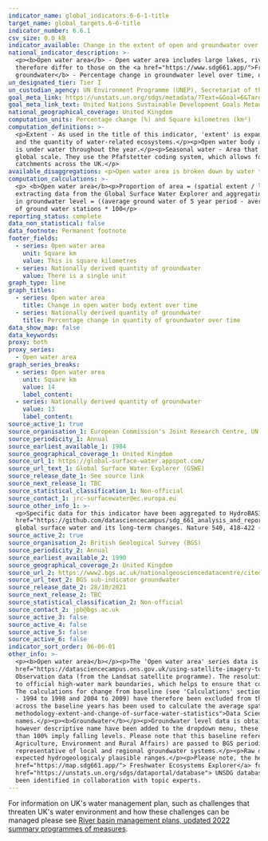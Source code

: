 ```yaml
---
indicator_name: global_indicators.6-6-1-title
target_name: global_targets.6-6-title
indicator_number: 6.6.1
csv_size: 0.0 kB
indicator_available: Change in the extent of open and groundwater over time
national_indicator_description: >-
  <p><b>Open water area</b> - Open water area includes large lakes, rivers, estuaries and artificial waterbodies. The data presented for this series has been constrained to official high-water mark boundaries, which helps ensure that coastal water is not included in estimates. Measures
  therefore differ to those on the <a href="https://www.sdg661.app/">Freshwater Ecosystems Explorer</a>, a Global Surface Water Explorer (GSWE) platform for presenting data specifically for this indicator. See Other Information for more details.</p><p><b>Nationally derived quantity of
  groundwater</b> - Percentage change in groundwater level over time, of major groundwater aquifers. Data are provided by the British Geological Survey (BGS).</p><p>
un_designated_tier: Tier I
un_custodian_agency: UN Environment Programme (UNEP), Secretariat of the Ramsar Convention on Wetlands
goal_meta_link: https://unstats.un.org/sdgs/metadata/?Text=&Goal=6&Target=6.6
goal_meta_link_text: United Nations Sustainable Development Goals Metadata (PDF 4.0 MB)
national_geographical_coverage: United Kingdom
computation_units: Percentage change (%) and Square kilometres (km²)
computation_definitions: >-
  <p>Extent - As used in the title of this indicator, 'extent' is expanded beyond spatial extent to capture additional basic parameters needed for the protection and restoration of water-related ecosystems. Extent includes three components - the spatial extent or surface area, the quality,
  and the quantity of water-related ecosystems.</p><p>Open water body area - Area of surface water unobstructed by aquatic vegetation. This includes the following 3 water-related ecosystem categories - rivers and estuaries, lakes, and artificial waterbodies. <p>Permanent water - Area that
  is under water throughout the year.</p><p>Seasonal water - Area that is under water for less than 12 months a year.</p><p>Ephemeral water - Area that is episodically under water in different years.</p><p>HydroBASINS - A series of polygon layers that depict watershed boundaries at a
  global scale. They use the Pfafstetter coding system, which allows for analysis of catchment topology. Catchments  can be broken down  into smaller sub-basins; with each subdivision, the Pfafstetter level increases. Here, a Pfafstetter level of 6 was used, giving us data for 38
  catchments across the UK.</p>
available_disaggregations: <p>Open water area is broken down by water type - permanent, seasonal, and ephemeral.</p><p>Open water and Nationally derived groundwater level are both broken down by geography (HydroBASISNS). Each HydroBASISNS starts with a unique HydroBASINS code, which is followed with a description of where the basin is. This description is not an official part of the HydroBASINS name.</p><p>There are more data and disaggregation options available from the <a href="https://unstats.un.org/sdgs/dataportal/database">UNSDG database</a> (official estimates by the UN using the GSWE) not reported here.</p>
computation_calculations: >-
  <p> <b>Open water area</b><p>Proportion of area = (spatial extent / land area) x 100</p><p>Percent change in spatial extent from baseline = ((average spatial extent of 5 year period - average spatial extent from 2001-2005) / average spatial extent from 2001-2005) x 100</p><p>Code for
  extracting data from the Global Surface Water Explorer and aggregating water to UK boundaries and HydroBasins can be found in the <a href="https://github.com/datasciencecampus/sdg_661_analysis_and_reporting">Data Science Campus GitHub</a>.</p><p><b>Groundwater </b></p><p>Percent change
  in groundwater level = ((average ground water of 5 year period - average groundwater level from 1990-1994) / average spatial extent from 1990-1994) x 100</p><p> Average % change across hydrobasins = (sum of percent change in groundwater level from all groundwater stations)/ total number
  of ground water stations * 100</p>
reporting_status: complete
data_non_statistical: false
data_footnote: Permanent footnote
footer_fields:
  - series: Open water area
    unit: Square km
    value: This is square kilometres
  - series: Nationally derived quantity of groundwater
    value: There is a single unit
graph_type: line
graph_titles:
  - series: Open water area
    title: Change in open water body extent over time
  - series: Nationally derived quantity of groundwater
    title: Percentage change in quantity of groundwater over time
data_show_map: false
data_keywords:
proxy: both
proxy_series:
  - Open water area
graph_series_breaks:
  - series: Open water area
    unit: Square km
    value: 14
    label_content: 
  - series: Nationally derived quantity of groundwater
    value: 13
    label_content: 
source_active_1: true
source_organisation_1: European Commission's Joint Research Centre, UN Environment, and Google 
source_periodicity_1: Annual
source_earliest_available_1: 1984
source_geographical_coverage_1: United Kingdom
source_url_1: https://global-surface-water.appspot.com/
source_url_text_1: Global Surface Water Explorer (GSWE)
source_release_date_1: See source link
source_next_release_1: TBC
source_statistical_classification_1: Non-official
source_contact_1: jrc-surfacewater@ec.europa.eu
source_other_info_1: >-
  <p>Specific data for this indicator have been aggregated to HydroBASINs Pfaffstetter level 6 using official UK boundaries. The data shown for this indicator and the code used to produce them can be found on the ONS <a
  href="https://github.com/datasciencecampus/sdg_661_analysis_and_reporting"> Data Science Campus Github</a>. Users can obtain the latest data by running this code.</p><p>GSWE methodology - Jean-Francois Pekel, Andrew Cottam, Noel Gorelick, Alan S. Belward, High-resolution mapping of
  global surface water and its long-term changes. Nature 540, 418-422 (2016). (doi:10.1038/nature20584)</p>
source_active_2: true
source_organisation_2: British Geological Survey (BGS)
source_periodicity_2: Annual
source_earliest_available_2: 1990
source_geographical_coverage_2: United Kingdom
source_url_2: https://www2.bgs.ac.uk/nationalgeosciencedatacentre/citedData/catalogue/ff1a56d7-7b68-4006-a7f2-45cfe4fd66ae.html
source_url_text_2: BGS sub-indicator groundwater 
source_release_date_2: 28/10/2021
source_next_release_2: TBC
source_statistical_classification_2: Non-official
source_contact_2: jpb@bgs.ac.uk
source_active_3: false
source_active_4: false
source_active_5: false
source_active_6: false
indicator_sort_order: 06-06-01
other_info: >-
  <p><b>Open water area</b></p><p>The 'Open water area' series data is derived from the Global Surface Water Explorer (GSWE) but has undergone further refinement to ensure coastal water is not included in the estimate. Therefore, values differ to those on GSWE. Please see the blog <a
  href="https://datasciencecampus.ons.gov.uk/using-satellite-imagery-to-report-changes-to-water-bodies-for-sdg-6-6-1">Using satellite imagery to report changes to water bodies for SDG 6.6.1</a> for more information on this indicator.</p><p>Data for open water is derived from Earth
  Observation data (from the Landsat satellite programme). The resolution used does not pick up smaller waterbodies (including, small lakes, rivers and streams). These data can be downloaded from the Global Surface Water Explorer (GSWE).</p><p>The data presented here have been constrained
  to official high-water mark boundaries, which helps to ensure that coastal water is not included in estimate. Measures therefore differ to those on <a href="https://www.sdg661.app/">Freshwater Ecosystems Explorer</a>, a GSWE platform for presenting data specifically for this indicator.
  The calculations for change from baseline (see 'Calculations' section above) are also slightly different from the ones described in the global UN metadata for the indicator.</p><p>Persistent cloud cover can impact the quality of data collection. Anomalous years (likely due to cloud cover
  - 1994 to 1998 and 2004 to 2009) have therefore been excluded from the data presented here, with the exception of the baseline. The baseline period of 2001 to 2005 includes the anomalous years 2004 and 2005. To mitigate the impact of variable cloud cover, the modal value of each pixel
  across the baseline years has been used to calculate the average spatial extent in the baseline period. Further details on the source data and mitigating the impacts of these anomalous periods is provided in the <a href="https://datasciencecampus.ons.gov.uk/projects/quality-and-
  methodology-extent-and-change-of-surface-water-statistics">Data Science Campus Quality and Methodology document</a>.</p><p>HydroBASIN catchments are identified with numbers, however we have added descriptive names to each catchment in the dropdown menu - these are not official
  names.</p><p><b>Groundwater</b></p><p>Groundwater level data is obtained from BGS WellMaster database, derived from 154 groundwater level monitoring stations to provide groundwater estimates for 19 of the 34 HydroBasins in the UK. HydroBasin catchments are identified with numbers,
  however descriptive name have been added to the dropdown menu, these are not official names.</p><p>The chosen five-year reference period for the analysis is 1990 to 1994. Values greater than 100% imply average groundwater levels have risen since the period 1990 to 1994, while values less
  than 100% imply falling levels. Please note that this baseline reference contains a period of draught for the UK</p><p>The data monitored by measuring authorities in each nation (Environment Agency, Scottish Environment Protection Agency, Natural Resources Wales, Department of
  Agriculture, Environment and Rural Affairs) are passed to BGS periodically. All chosen sites have the following - monitoring frequencies of greater than one observation a month, are monitoring boreholes where groundwater levels are not systematically affected by abstraction, and are
  representative of local and regional groundwater systems.</p><p>Raw data is quality assured by measuring authority and are expected to be accurate to less than +/- 0.01 metre for data collected since 1990. On receipt by BGS an additional check is made to ensure all values fall within
  expected hydrogeologicaly plausible ranges.</p><p>Please note, the headline figure for UK show average percentage change across hydrobasins for which values are available (not all hydrobasins are represented), not the % change across hydrobasins.</p><p>See<a
  href="https://map.sdg661.app/"> Freshwater Ecosystems Explorer</a> for further information and additional data available. Also, estimated values for UK SDG global reporting on lake water quality, reservoir, and wetlands surface area are available from the <a
  href="https://unstats.un.org/sdgs/dataportal/database"> UNSDG database</a>.</p> Part of this indicator is being used as an approximation of the UN SDG Indicator. Where possible, we will work to identify or develop UK data to meet the global indicator specification. This indicator has
  been identified in collaboration with topic experts.
---
```

For information on UK's water management plan, such as challenges that threaten UK's water environment and how these challenges can be managed please see <a href="https://www.gov.uk/guidance/river-basin-management-plans-updated-2022-summary-programmes-of-measures"> River basin management plans, updated 2022 summary programmes of measures</a>. 